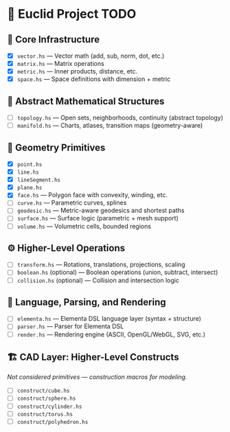 # 🧱 Euclid Project TODO

## 🔧 Core Infrastructure

- [x] `vector.hs` — Vector math (add, sub, norm, dot, etc.)
- [x] `matrix.hs` — Matrix operations
- [x] `metric.hs` — Inner products, distance, etc.
- [x] `space.hs` — Space definitions with dimension + metric

## 🧠 Abstract Mathematical Structures

- [ ] `topology.hs` — Open sets, neighborhoods, continuity (abstract topology)
- [ ] `manifold.hs` — Charts, atlases, transition maps (geometry-aware)

## 📐 Geometry Primitives

- [x] `point.hs`
- [x] `line.hs`
- [x] `lineSegment.hs`
- [x] `plane.hs`
- [x] `face.hs` — Polygon face with convexity, winding, etc.
- [ ] `curve.hs` — Parametric curves, splines
- [ ] `geodesic.hs` — Metric-aware geodesics and shortest paths
- [ ] `surface.hs` — Surface logic (parametric + mesh support)
- [ ] `volume.hs` — Volumetric cells, bounded regions

## ⚙️ Higher-Level Operations

- [ ] `transform.hs` — Rotations, translations, projections, scaling
- [ ] `boolean.hs` (optional) — Boolean operations (union, subtract, intersect)
- [ ] `collision.hs` (optional) — Collision and intersection logic

## 🧩 Language, Parsing, and Rendering

- [ ] `elementa.hs` — Elementa DSL language layer (syntax + structure)
- [ ] `parser.hs` — Parser for Elementa DSL
- [ ] `render.hs` — Rendering engine (ASCII, OpenGL/WebGL, SVG, etc.)

## 🏗️ CAD Layer: Higher-Level Constructs

_Not considered primitives — construction macros for modeling._

- [ ] `construct/cube.hs`
- [ ] `construct/sphere.hs`
- [ ] `construct/cylinder.hs`
- [ ] `construct/torus.hs`
- [ ] `construct/polyhedron.hs`
